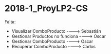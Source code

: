 # 2018-1_ProyLP2-CS
Falta:
  - Visualizar ComboProducto ----> Sebastián
  - Gestionar Productos no funciona ----> Oscar
  - Gestionar ComboProducto  ----> Oscar
  - Recuperar ComboProducto ----> Carlos
